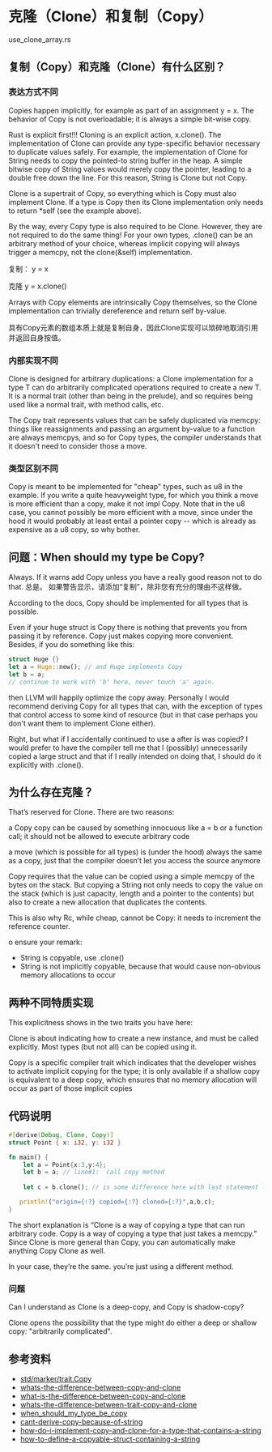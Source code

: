 # 克隆（Clone）和复制（Copy）


use_clone_array.rs

## 复制（Copy）和克隆（Clone）有什么区别？

### 表达方式不同
Copies happen implicitly, for example as part of an assignment y = x. The behavior of Copy is not overloadable; it is always a simple bit-wise copy.

Rust is explicit first!!!
Cloning is an explicit action, x.clone(). The implementation of Clone can provide any type-specific behavior necessary to duplicate values safely. For example, the implementation of Clone for String needs to copy the pointed-to string buffer in the heap. A simple bitwise copy of String values would merely copy the pointer, leading to a double free down the line. For this reason, String is Clone but not Copy.

Clone is a supertrait of Copy, so everything which is Copy must also implement Clone. If a type is Copy then its Clone implementation only needs to return *self (see the example above).

By the way, every Copy type is also required to be Clone. However, they are not required to do the same thing! For your own types, .clone() can be an arbitrary method of your choice, whereas implicit copying will always trigger a memcpy, not the clone(&self) implementation.

复制：
y = x

克隆
y = x.clone()


Arrays with Copy elements are intrinsically Copy themselves, so the Clone implementation can trivially dereference and return self by-value.

具有Copy元素的数组本质上就是复制自身，因此Clone实现可以琐碎地取消引用并返回自身按值。

### 内部实现不同
Clone is designed for arbitrary duplications: a Clone implementation for a type T can do arbitrarily complicated operations required to create a new T. It is a normal trait (other than being in the prelude), and so requires being used like a normal trait, with method calls, etc.

The Copy trait represents values that can be safely duplicated via memcpy: things like reassignments and passing an argument by-value to a function are always memcpys, and so for Copy types, the compiler understands that it doesn't need to consider those a move.

### 类型区别不同
Copy is meant to be implemented for "cheap" types, such as u8 in the example. If you write a quite heavyweight type, for which you think a move is more efficient than a copy, make it not impl Copy. Note that in the u8 case, you cannot possibly be more efficient with a move, since under the hood it would probably at least entail a pointer copy -- which is already as expensive as a u8 copy, so why bother.

## 问题：When should my type be Copy?

Always. If it warns add Copy unless you have a really good reason not to do that.
总是。 如果警告显示，请添加“复制”，除非您有充分的理由不这样做。

According to the docs, Copy should be implemented for all types that is possible. 

Even if your huge struct is Copy there is nothing that prevents you from passing it by reference. Copy just makes copying more convenient. Besides, if you do something like this:

```rust
struct Huge {}
let a = Huge::new(); // and Huge implements Copy
let b = a;
// continue to work with 'b' here, never touch 'a' again.
```

then LLVM will happily optimize the copy away. Personally I would recommend deriving Copy for all types that can, with the exception of types that control access to some kind of resource (but in that case perhaps you don't want them to implement Clone either).

Right, but what if I accidentally continued to use a after is was copied? I would prefer to have the compiler tell me that I (possibly) unnecessarily copied a large struct and that if I really intended on doing that, I should do it explicitly with .clone().

## 为什么存在克隆？
That’s reserved for Clone. There are two reasons:

a Copy copy can be caused by something innocuous like a = b or a function call; it should not be allowed to execute arbitrary code

a move (which is possible for all types) is (under the hood) always the same as a copy, just that the compiler doesn’t let you access the source anymore

Copy requires that the value can be copied using a simple memcpy of the bytes on the stack. But copying a String not only needs to copy the value on the stack (which is just capacity, length and a pointer to the contents) but also to create a new allocation that duplicates the contents.

This is also why Rc, while cheap, cannot be Copy: it needs to increment the reference counter.

o ensure your remark:
- String is copyable, use .clone()
- String is not implicitly copyable, because that would cause non-obvious memory allocations to occur

## 两种不同特质实现
This explicitness shows in the two traits you have here:

Clone is about indicating how to create a new instance, and must be called explicitly. Most types (but not all) can be copied using it.

Copy is a specific compiler trait which indicates that the developer wishes to activate implicit copying for the type; it is only available if a shallow copy is equivalent to a deep copy, which ensures that no memory allocation will occur as part of those implicit copies

## 代码说明

```rust
#[derive(Debug, Clone, Copy)]
struct Point { x: i32, y: i32 }

fn main() {
    let a = Point{x:3,y:4};
    let b = a; // line#1:  call copy method
    
    let c = b.clone(); // is some difference here with last statement line#1 ?

   println!("origin={:?} copied={:?} cloned={:?}",a,b,c);
}
```

The short explanation is “Clone is a way of copying a type that can run arbitrary code. Copy is a way of copying a type that just takes a memcpy.” Since Clone is more general than Copy, you can automatically make anything Copy Clone as well.

In your case, they’re the same. you’re just using a different method.


### 问题
Can I understand as Clone is a deep-copy, and Copy is shadow-copy? 

Clone opens the possibility that the type might do either a deep or shallow copy: "arbitrarily complicated". 


## 参考资料
- [std/marker/trait.Copy](https://doc.rust-lang.org/std/marker/trait.Copy.html)
- [whats-the-difference-between-copy-and-clone](https://doc.rust-lang.org/std/marker/trait.Copy.html#whats-the-difference-between-copy-and-clone)
- [what-is-the-difference-between-copy-and-clone](https://stackoverflow.com/questions/31012923/what-is-the-difference-between-copy-and-clone)
- [whats-the-difference-between-trait-copy-and-clone](https://users.rust-lang.org/t/whats-the-difference-between-trait-copy-and-clone/2609)
- [when_should_my_type_be_copy](https://www.reddit.com/r/rust/comments/2xxjda/when_should_my_type_be_copy/)
- [cant-derive-copy-because-of-string](https://users.rust-lang.org/t/cant-derive-copy-because-of-string/18665/11)
- [how-do-i-implement-copy-and-clone-for-a-type-that-contains-a-string](https://stackoverflow.com/questions/38215753/how-do-i-implement-copy-and-clone-for-a-type-that-contains-a-string)
- [how-to-define-a-copyable-struct-containing-a-string](https://stackoverflow.com/questions/38304666/how-to-define-a-copyable-struct-containing-a-string)

 